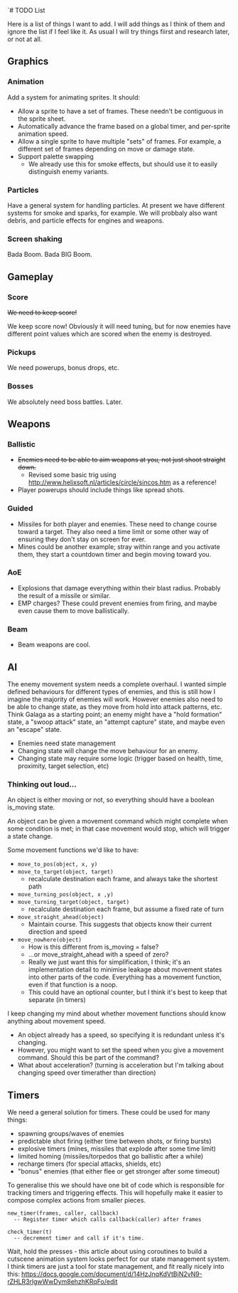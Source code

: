 `# TODO List

Here is a list of things I want to add. I will add things as I think of them and ignore the list if I feel like it. As usual I will try things fiirst and research later, or not at all.

## Graphics

### Animation
Add a system for animating sprites. It should:

* Allow a sprite to have a set of frames. These needn't be contiguous in the sprite sheet.
* Automatically advance the frame based on a global timer, and per-sprite animation speed.
* Allow a single sprite to have multiple "sets" of frames. For example, a different set of frames depending on move or damage state.
* Support palette swapping
  * We already use this for smoke effects, but should use it to easily distinguish enemy variants.

### Particles

Have a general system for handling particles. At present we have different systems for smoke and sparks, for example. We will probbaly also want debris, and particle effects for engines and weapons.

### Screen shaking

Bada Boom. Bada BIG Boom.

## Gameplay

### Score

~~We need to keep score!~~

We keep score now! Obviously it will need tuning, but for now enemies have different point values which are scored when the enemy is destroyed.

### Pickups

We need powerups, bonus drops, etc.

### Bosses

We absolutely need boss battles. Later.

## Weapons

### Ballistic

* ~~Enemies need to be able to aim weapons at you, not just shoot straight down.~~
	* Revised some basic trig using http://www.helixsoft.nl/articles/circle/sincos.htm as a reference!   
* Player powerups should include things like spread shots.



### Guided

* Missiles for both player and enemies. These need to change course toward a target. They also need a time limit or some other way of ensuring they don't stay on screen for ever.
* Mines could be another example; stray within range and you activate them, they start a countdown timer and begin moving toward you.

### AoE

* Explosions that damage everything within their blast radius. Probably the result of a missile or similar.
* EMP charges? These could prevent enemies from firing, and maybe even cause them to move ballistically.

### Beam

* Beam weapons are cool.

## AI

The enemy movement system needs a complete overhaul. I wanted simple defined behaviours for different types of enemies, and this is still how I imagine the majority of enemies will work. However enemies also need to be able to change state, as they move from hold into attack patterns, etc. Think Galaga as a starting point; an enemy might have a "hold formation" state, a "swoop attack" state, an "attempt capture" state, and maybe even an "escape" state.

* Enemies need state management
* Changing state will change the move behaviour for an enemy.
* Changing state may require some logic (trigger based on health, time, proximity, target selection, etc)

### Thinking out loud…

An object is either moving or not, so everything should have a boolean is_moving state.

An object can be given a movement command which might complete when some condition is met; in that case movement would stop, which will trigger a state change.

Some movement functions we'd like to have:

* `move_to_pos(object, x, y)`
* `move_to_target(object, target)`
  * recalculate destination each frame, and always take the shortest path
* `move_turning_pos(object, x ,y)`
* `move_turning_target(object, target)`
  * recalculate destination each frame, but assume a fixed rate of turn
* `move_straight_ahead(object)`
  * Maintain course. This suggests that objects know their current direction and speed
* `move_nowhere(object)`
  * How is this different from is_moving = false?
  * …or move_straight_ahead with a speed of zero?
  * Really we just want this for simplification, I think; it's an implementation detail to minimise leakage about movement states into other parts of the code. Everything has a movement function, even if that function is a noop.
  * This could have an optional counter, but I think it's best to keep that separate (in timers)

I keep changing my mind about whether movement functions should know anything about movement speed.

* An object already has a speed, so specifying it is redundant unless it's changing.
* However, you might want to set the speed when you give a movement command. Should this be part of the command?
* What about acceleration? (turning is acceleration but I'm talking about changing speed over timerather than direction)


## Timers

We need a general solution for timers. These could be used for many things:

* spawning groups/waves of enemies
* predictable shot firing (either time between shots, or firing bursts)
* explosive timers (mines, missiles that explode after some time limit)
* limited homing (missiles/torpedos that go ballistic after a while)
* recharge timers (for special attacks, shields, etc)
* "bonus" enemies (that either flee or get stronger after some timeout)

To generalise this we should have one bit of code which is responsible for tracking timers and triggering effects. This will hopefully make it easier to compose complex actions from smaller pieces.


```
new_timer(frames, caller, callback)
  -- Register timer which calls callback(caller) after frames

check_timer(t)
  -- decrement timer and call if it's time.
```



Wait, hold the presses - this article about using coroutines to build a cutscene animation system looks perfect for our state management system. I think timers are just a tool for state management, and fit really nicely into this:
https://docs.google.com/document/d/14HzJnqKdVtBjN2vN9-rZHLR3rlgwWwDym8ehzhKRqFo/edit


